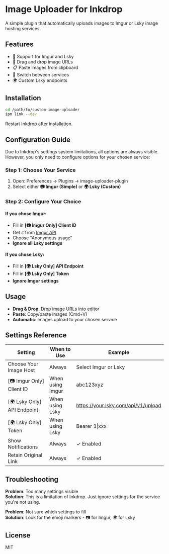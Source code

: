 # Image Uploader for Inkdrop

A simple plugin that automatically uploads images to Imgur or Lsky image hosting services.

## Features

- 🌟 Support for Imgur and Lsky
- 🎯 Drag and drop image URLs
- 📋 Paste images from clipboard
- 🔄 Switch between services
- 🌍 Custom Lsky endpoints

## Installation

```bash
cd /path/to/custom-image-uploader
ipm link --dev
```

Restart Inkdrop after installation.

## Configuration Guide

Due to Inkdrop's settings system limitations, all options are always visible. However, you only need to configure options for your chosen service:

### Step 1: Choose Your Service
1. Open: Preferences → Plugins → image-uploader-plugin
2. Select either **📷 Imgur (Simple)** or **🌍 Lsky (Custom)**

### Step 2: Configure Your Choice

#### If you chose Imgur:
- Fill in **[📷 Imgur Only] Client ID**
- Get it from [Imgur API](https://api.imgur.com/oauth2/addclient)
- Choose "Anonymous usage"
- **Ignore all Lsky settings**

#### If you chose Lsky:
- Fill in **[🌍 Lsky Only] API Endpoint**
- Fill in **[🌍 Lsky Only] Token**
- **Ignore Imgur settings**

## Usage

- **Drag & Drop**: Drop image URLs into editor
- **Paste**: Copy/paste images (Cmd+V)
- **Automatic**: Images upload to your chosen service

## Settings Reference

| Setting | When to Use | Example |
|---------|-------------|---------|
| Choose Your Image Host | Always | Select Imgur or Lsky |
| [📷 Imgur Only] Client ID | When using Imgur | abc123xyz |
| [🌍 Lsky Only] API Endpoint | When using Lsky | https://your.lsky.com/api/v1/upload |
| [🌍 Lsky Only] Token | When using Lsky | Bearer 1\|xxx |
| Show Notifications | Always | ✓ Enabled |
| Retain Original Link | Always | ✓ Enabled |

## Troubleshooting

**Problem**: Too many settings visible  
**Solution**: This is a limitation of Inkdrop. Just ignore settings for the service you're not using.

**Problem**: Not sure which settings to fill  
**Solution**: Look for the emoji markers - 📷 for Imgur, 🌍 for Lsky

## License

MIT
